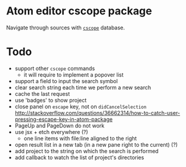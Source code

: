 # Atom editor cscope package

Navigate through sources with [`cscope`](http://cscope.sourceforge.net/) database.

# Todo

- support other `cscope` commands
  - it will require to implement a popover list
- support a field to input the search symbol
- clear search string each time we perform a new search
- cache the last request
- use 'badges' to show project
- close panel on `escape` key, not on `didCancelSelection`
  http://stackoverflow.com/questions/36662314/how-to-catch-user-pressing-escape-key-in-atom-package
- PageUp and PageDown do not work
- use jsx + etch everywhere (?)
  - one line items with file:line aligned to the right
- open result list in a new tab (in a new pane right to the current) (?)
- add project to the string on which the search is performed
- add callback to watch the list of project's directories
